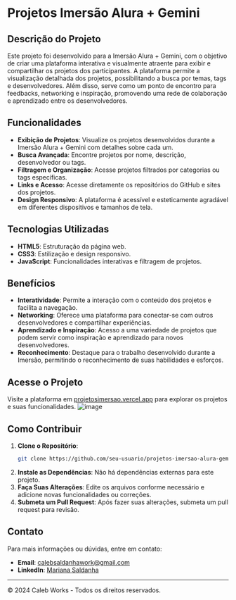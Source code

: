 # Projetos Imersão Alura + Gemini

## Descrição do Projeto

Este projeto foi desenvolvido para a Imersão Alura + Gemini, com o objetivo de criar uma plataforma interativa e visualmente atraente para exibir e compartilhar os projetos dos participantes. A plataforma permite a visualização detalhada dos projetos, possibilitando a busca por temas, tags e desenvolvedores. Além disso, serve como um ponto de encontro para feedbacks, networking e inspiração, promovendo uma rede de colaboração e aprendizado entre os desenvolvedores.

## Funcionalidades

- **Exibição de Projetos**: Visualize os projetos desenvolvidos durante a Imersão Alura + Gemini com detalhes sobre cada um.
- **Busca Avançada**: Encontre projetos por nome, descrição, desenvolvedor ou tags.
- **Filtragem e Organização**: Acesse projetos filtrados por categorias ou tags específicas.
- **Links e Acesso**: Acesse diretamente os repositórios do GitHub e sites dos projetos.
- **Design Responsivo**: A plataforma é acessível e esteticamente agradável em diferentes dispositivos e tamanhos de tela.

## Tecnologias Utilizadas

- **HTML5**: Estruturação da página web.
- **CSS3**: Estilização e design responsivo.
- **JavaScript**: Funcionalidades interativas e filtragem de projetos.

## Benefícios

- **Interatividade**: Permite a interação com o conteúdo dos projetos e facilita a navegação.
- **Networking**: Oferece uma plataforma para conectar-se com outros desenvolvedores e compartilhar experiências.
- **Aprendizado e Inspiração**: Acesso a uma variedade de projetos que podem servir como inspiração e aprendizado para novos desenvolvedores.
- **Reconhecimento**: Destaque para o trabalho desenvolvido durante a Imersão, permitindo o reconhecimento de suas habilidades e esforços.

## Acesse o Projeto

Visite a plataforma em [projetosimersao.vercel.app](https://projetosimersao.vercel.app/) para explorar os projetos e suas funcionalidades.
![image](https://github.com/user-attachments/assets/cfa633c7-e30e-418f-9d60-7fe8d4a0f146)

## Como Contribuir

1. **Clone o Repositório**:
    ```bash
    git clone https://github.com/seu-usuario/projetos-imersao-alura-gemini.git
    ```
2. **Instale as Dependências**:
    Não há dependências externas para este projeto.
3. **Faça Suas Alterações**:
    Edite os arquivos conforme necessário e adicione novas funcionalidades ou correções.
4. **Submeta um Pull Request**:
    Após fazer suas alterações, submeta um pull request para revisão.

## Contato

Para mais informações ou dúvidas, entre em contato:

- **Email**: [calebsaldanhawork@gmail.com](mailto:calebsaldanhawork@gmail.com)
- **LinkedIn**: [Mariana Saldanha](https://www.linkedin.com/in/mariana-saldanha-9a704119b)

---

© 2024 Caleb Works - Todos os direitos reservados.
